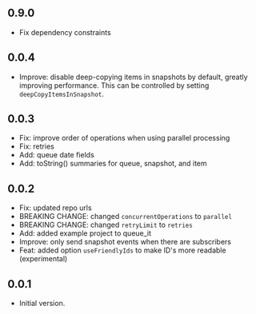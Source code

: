 ## 0.9.0

* Fix dependency constraints

## 0.0.4

* Improve: disable deep-copying items in snapshots by default, greatly improving performance.  This can be controlled by setting `deepCopyItemsInSnapshot`.

## 0.0.3

* Fix: improve order of operations when using parallel processing
* Fix: retries
* Add: queue date fields
* Add: toString() summaries for queue, snapshot, and item

## 0.0.2

* Fix: updated repo urls
* BREAKING CHANGE: changed `concurrentOperations` to `parallel`
* BREAKING CHANGE: changed `retryLimit` to `retries`
* Add: added example project to queue_it
* Improve: only send snapshot events when there are subscribers
* Feat: added option `useFriendlyIds` to make ID's more readable (experimental)

## 0.0.1

* Initial version.
